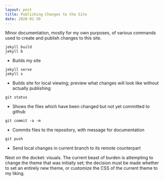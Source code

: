```yaml
---
layout: post
title: Publishing Changes to the Site
date: 2020-01-30
---
```


Minor documentation, mostly for my own purposes, of various commands used to create and publish changes to this site.

```
jekyll build
jekyll b
```
- Builds my site

```
jekyll serve
jekyll s
```
- Builds site for local viewing; preview what changes will look like without actually publishing

```
git status
```
- Shows the files which have been changed but not yet committed to github

```
git commit -a -m
```
- Commits files to the repository, with message for documentation

```
git push
```
- Send local changes in current branch to its remote counterpart


Next on the docket: visuals. The current beast of burden is attempting to change the theme that was initially set; the decision must be made whether to set an entirely new theme, or customize the CSS of the current theme to my liking. 